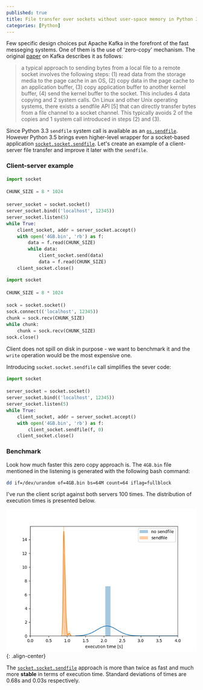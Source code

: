 ```yaml
---
published: true
title: File transfer over sockets without user-space memory in Python 3.5
categories: [Python]
---
```


Few specific design choices put Apache Kafka in the forefront of the fast messeging systems. One of them is the use of 'zero-copy' mechanism. The original [paper](http://notes.stephenholiday.com/Kafka.pdf) on Kafka describes it as follows:

> a typical approach to sending bytes from a local file to a remote socket involves the following steps: (1) read data from the storage media to the page cache in an OS, (2) copy data in the page cache to an application buffer, (3) copy application buffer to another kernel buffer, (4) send the kernel buffer to the socket. This includes 4 data copying and 2 system calls. On Linux and other Unix operating systems, there exists a sendfile API [5] that can directly transfer bytes from a file channel to a socket channel. This typically avoids 2 of the copies and 1 system call introduced in steps (2) and (3).

Since Python 3.3 `sendfile` system call is available as an [`os.sendfile`](https://docs.python.org/3/library/os.html#os.sendfile). However Python 3.5 brings even higher-level wrapper for a socket-based application [`socket.socket.sendfile`](https://docs.python.org/3/library/socket.html#socket.socket.sendfile). Let's create an example of a client-server file transfer and improve it later with the `sendfile`.

### Client-server example

```python
import socket

CHUNK_SIZE = 8 * 1024

server_socket = socket.socket()
server_socket.bind(('localhost', 12345))
server_socket.listen(5)
while True:
    client_socket, addr = server_socket.accept()
    with open('4GB.bin', 'rb') as f:
        data = f.read(CHUNK_SIZE)
        while data:
            client_socket.send(data)
            data = f.read(CHUNK_SIZE)
    client_socket.close()
```

```python
import socket

CHUNK_SIZE = 8 * 1024

sock = socket.socket()
sock.connect(('localhost', 12345))
chunk = sock.recv(CHUNK_SIZE)
while chunk:
    chunk = sock.recv(CHUNK_SIZE)
sock.close()
```

Client does not spill on disk in purpose - we want to benchmark it and the `write` operation would be the most expensive one.

Introducing `socket.socket.sendfile` call simplifies the sever code:

```python
import socket

server_socket = socket.socket()
server_socket.bind(('localhost', 12345))
server_socket.listen(5)
while True:
    client_socket, addr = server_socket.accept()
    with open('4GB.bin', 'rb') as f:
        client_socket.sendfile(f, 0)
    client_socket.close()
```

### Benchmark
Look how much faster this zero copy approach is. The `4GB.bin` file mentioned in the listening is generated with the following bash command:
```sh
dd if=/dev/urandom of=4GB.bin bs=64M count=64 iflag=fullblock
```

I've run the client script against both servers 100 times. The distribution of execution times is presented below.

![benchmark](/assets/images/sendfile_benchmark.png){: .align-center}


The [`socket.socket.sendfile`](https://docs.python.org/3/library/socket.html#socket.socket.sendfile) approach is more than twice as fast and much more **stable** in terms of execution time. Standard deviations of times are 0.68s and 0.03s respectively.